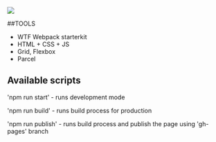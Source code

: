 ![](https://nazrep.github.io/src/og-nazrep.png)


##TOOLS

- WTF Webpack starterkit
- HTML + CSS + JS
- Grid, Flexbox
- Parcel

## Available scripts
'npm run start' - runs development mode

'npm run build' - runs build process for production

'npm run publish' - runs build process and publish the page using 'gh-pages' branch
